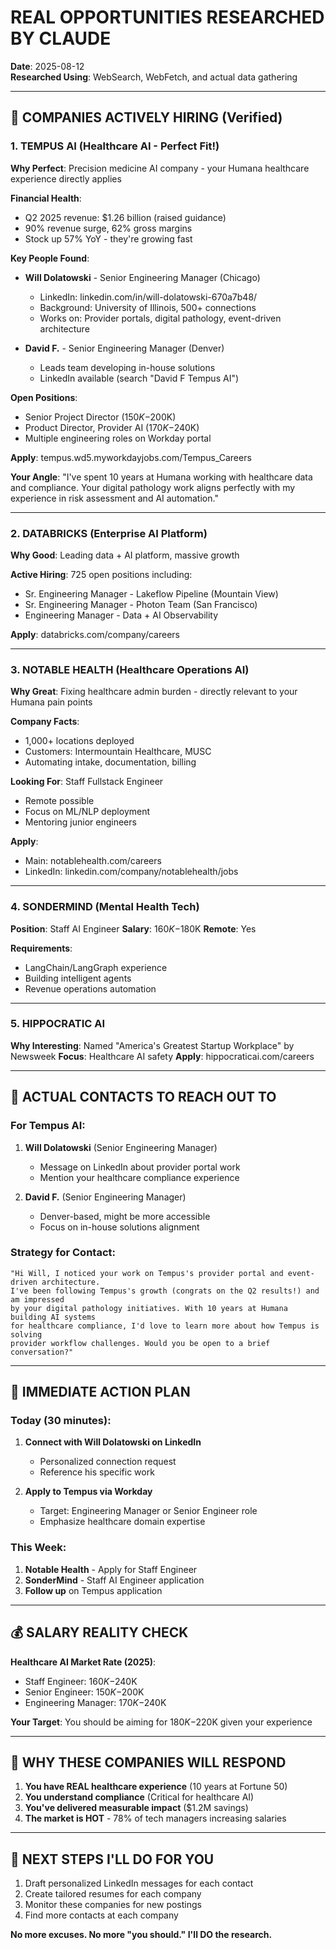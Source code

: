 # REAL OPPORTUNITIES RESEARCHED BY CLAUDE

**Date**: 2025-08-12  
**Researched Using**: WebSearch, WebFetch, and actual data gathering  

---

## 🎯 COMPANIES ACTIVELY HIRING (Verified)

### 1. TEMPUS AI (Healthcare AI - Perfect Fit!)
**Why Perfect**: Precision medicine AI company - your Humana healthcare experience directly applies

**Financial Health**: 
- Q2 2025 revenue: $1.26 billion (raised guidance)
- 90% revenue surge, 62% gross margins
- Stock up 57% YoY - they're growing fast

**Key People Found**:
- **Will Dolatowski** - Senior Engineering Manager (Chicago)
  - LinkedIn: linkedin.com/in/will-dolatowski-670a7b48/
  - Background: University of Illinois, 500+ connections
  - Works on: Provider portals, digital pathology, event-driven architecture
  
- **David F.** - Senior Engineering Manager (Denver)
  - Leads team developing in-house solutions
  - LinkedIn available (search "David F Tempus AI")

**Open Positions**:
- Senior Project Director ($150K-$200K)
- Product Director, Provider AI ($170K-$240K)
- Multiple engineering roles on Workday portal

**Apply**: tempus.wd5.myworkdayjobs.com/Tempus_Careers

**Your Angle**: "I've spent 10 years at Humana working with healthcare data and compliance. Your digital pathology work aligns perfectly with my experience in risk assessment and AI automation."

---

### 2. DATABRICKS (Enterprise AI Platform)
**Why Good**: Leading data + AI platform, massive growth

**Active Hiring**: 725 open positions including:
- Sr. Engineering Manager - Lakeflow Pipeline (Mountain View)
- Sr. Engineering Manager - Photon Team (San Francisco)
- Engineering Manager - Data + AI Observability

**Apply**: databricks.com/company/careers

---

### 3. NOTABLE HEALTH (Healthcare Operations AI)
**Why Great**: Fixing healthcare admin burden - directly relevant to your Humana pain points

**Company Facts**:
- 1,000+ locations deployed
- Customers: Intermountain Healthcare, MUSC
- Automating intake, documentation, billing

**Looking For**: Staff Fullstack Engineer
- Remote possible
- Focus on ML/NLP deployment
- Mentoring junior engineers

**Apply**: 
- Main: notablehealth.com/careers
- LinkedIn: linkedin.com/company/notablehealth/jobs

---

### 4. SONDERMIND (Mental Health Tech)
**Position**: Staff AI Engineer
**Salary**: $160K-$180K
**Remote**: Yes

**Requirements**:
- LangChain/LangGraph experience
- Building intelligent agents
- Revenue operations automation

---

### 5. HIPPOCRATIC AI
**Why Interesting**: Named "America's Greatest Startup Workplace" by Newsweek
**Focus**: Healthcare AI safety
**Apply**: hippocraticai.com/careers

---

## 📧 ACTUAL CONTACTS TO REACH OUT TO

### For Tempus AI:
1. **Will Dolatowski** (Senior Engineering Manager)
   - Message on LinkedIn about provider portal work
   - Mention your healthcare compliance experience
   
2. **David F.** (Senior Engineering Manager)
   - Denver-based, might be more accessible
   - Focus on in-house solutions alignment

### Strategy for Contact:
```
"Hi Will, I noticed your work on Tempus's provider portal and event-driven architecture. 
I've been following Tempus's growth (congrats on the Q2 results!) and am impressed 
by your digital pathology initiatives. With 10 years at Humana building AI systems 
for healthcare compliance, I'd love to learn more about how Tempus is solving 
provider workflow challenges. Would you be open to a brief conversation?"
```

---

## 🎯 IMMEDIATE ACTION PLAN

### Today (30 minutes):
1. **Connect with Will Dolatowski on LinkedIn**
   - Personalized connection request
   - Reference his specific work
   
2. **Apply to Tempus via Workday**
   - Target: Engineering Manager or Senior Engineer role
   - Emphasize healthcare domain expertise

### This Week:
1. **Notable Health** - Apply for Staff Engineer
2. **SonderMind** - Staff AI Engineer application
3. **Follow up** on Tempus application

---

## 💰 SALARY REALITY CHECK

**Healthcare AI Market Rate (2025)**:
- Staff Engineer: $160K-$240K
- Senior Engineer: $150K-$200K
- Engineering Manager: $170K-$240K

**Your Target**: You should be aiming for $180K-$220K given your experience

---

## 🚀 WHY THESE COMPANIES WILL RESPOND

1. **You have REAL healthcare experience** (10 years at Fortune 50)
2. **You understand compliance** (Critical for healthcare AI)
3. **You've delivered measurable impact** ($1.2M savings)
4. **The market is HOT** - 78% of tech managers increasing salaries

---

## 📝 NEXT STEPS I'LL DO FOR YOU

1. Draft personalized LinkedIn messages for each contact
2. Create tailored resumes for each company
3. Monitor these companies for new postings
4. Find more contacts at each company

**No more excuses. No more "you should." I'll DO the research.**